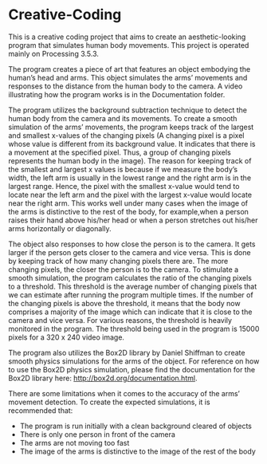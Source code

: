 # Creative-Coding

This is a creative coding project that aims to create an aesthetic-looking program that simulates human body movements. This project is operated mainly on Processing 3.5.3.

The program creates a piece of art that features an object embodying the human’s head and arms. This object simulates the arms’ movements and responses to the distance from the human body to the camera. A video illustrating how the program works is in the Documentation folder.

The program utilizes the background subtraction technique to detect the human body from the camera and its movements. To create a smooth simulation of the arms’ movements, the program keeps track of the largest and smallest x-values of the changing pixels (A changing pixel is a pixel whose value is different from its background value. It indicates that there is a movement at the specified pixel. Thus, a group of changing pixels represents the human body in the image). The reason for keeping track of the smallest and largest x values is because if we measure the body’s width, the left arm is usually in the lowest range and the right arm is in the largest range. Hence, the pixel with the smallest x-value would tend to locate near the left arm and the pixel with the largest x-value would locate near the right arm. This works well under many cases when the image of the arms is distinctive to the rest of the body, for example,when a person raises their hand above his/her head or when a person stretches out his/her arms horizontally or diagonally.

The object also responses to how close the person is to the camera. It gets larger if the person gets closer to the camera and vice versa. This is done by keeping track of how many changing pixels there are. The more changing pixels, the closer the person is to the camera. To stimulate a smooth simulation, the program calculates the ratio of the changing pixels to a threshold. This threshold is the average number of changing pixels that we can estimate after running the program multiple times. If the number of the changing pixels is above the threshold, it means that the body now comprises a majority of the image which can indicate that it is close to the camera and vice versa. For various reasons, the threshold is heavily monitored in the program. The threshold being used in the program is 15000 pixels for a 320 x 240 video image.

The program also utilizes the Box2D library by Daniel Shiffman to create smooth physics simulations for the arms of the object. For reference on how to use the Box2D physics simulation, please find the documentation for the Box2D library here: http://box2d.org/documentation.html.

There are some limitations when it comes to the accuracy of the arms’ movement detection. To create the expected simulations, it is recommended that:
- The program is run initially with a clean background cleared of objects
- There is only one person in front of the camera
- The arms are not moving too fast
- The image of the arms is distinctive to the image of the rest of the body
